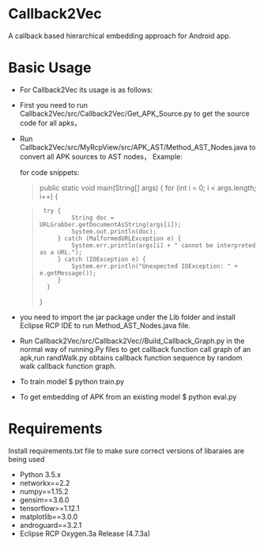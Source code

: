 # Callback2Vec
A callback based hierarchical embedding approach for Android app.
# Basic Usage
- For Callback2Vec its usage is as follows:
- First you need to run Callback2Vec/src/Callback2Vec/Get_APK_Source.py to get the source code for all apks，
- Run Callback2Vec/src/MyRcpView/src/APK_AST/Method_AST_Nodes.java to convert all APK sources to AST nodes，
  Example:
  
  for code snippets:
  
  > public static void main(String[] args) {
  >    for (int i = 0; i < args.length; i++) {
  
  >      try {
  >              String doc = URLGrabber.getDocumentAsString(args[i]);
  >              System.out.println(doc);
  >          } catch (MalformedURLException e) {
  >              System.err.println(args[i] + " cannot be interpreted as a URL.");
  >          } catch (IOException e) {
  >              System.err.println("Unexpected IOException: " + e.getMessage());
  >          }
  >       }
  > }
- you need to import the jar package under the Lib folder and install Eclipse RCP IDE to run Method_AST_Nodes.java
  file.
- Run Callback2Vec/src/Callback2Vec//Build_Callback_Graph.py in the normal way of running.Py files to get callback 
  function call graph of an apk,run randWalk.py obtains callback function sequence by random walk callback function graph.
- To train model
$ python train.py
- To get embedding of APK from an  existing model
$ python eval.py
# Requirements
Install requirements.txt file to make sure correct versions of libaraies are being used
- Python 3.5.x
- networkx==2.2
- numpy==1.15.2
- gensim==3.6.0
- tensorflow>=1.12.1
- matplotlib==3.0.0
- androguard==3.2.1
- Eclipse RCP Oxygen.3a Release (4.7.3a)
